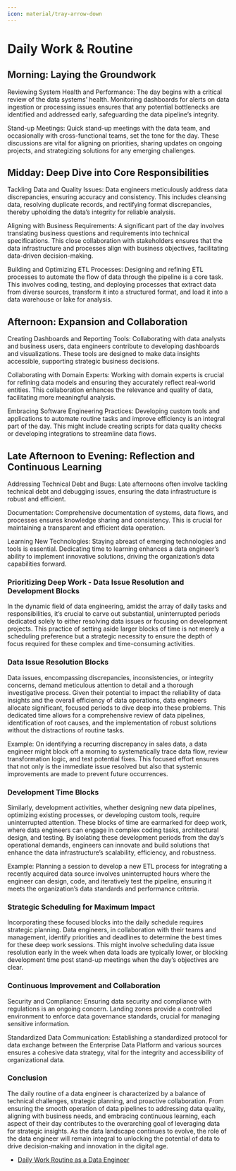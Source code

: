 ```yaml
---
icon: material/tray-arrow-down
---
```


# Daily Work & Routine

## Morning: Laying the Groundwork

Reviewing System Health and Performance: The day begins with a critical review
of the data systems’ health.
Monitoring dashboards for alerts on data ingestion or processing issues ensures
that any potential bottlenecks are identified and addressed early, safeguarding
the data pipeline’s integrity.

Stand-up Meetings: Quick stand-up meetings with the data team, and occasionally
with cross-functional teams, set the tone for the day. These discussions are vital
for aligning on priorities, sharing updates on ongoing projects, and strategizing
solutions for any emerging challenges.

## Midday: Deep Dive into Core Responsibilities

Tackling Data and Quality Issues: Data engineers meticulously address data discrepancies, ensuring accuracy and consistency. This includes cleansing data, resolving duplicate records, and rectifying format discrepancies, thereby upholding the data’s integrity for reliable analysis.

Aligning with Business Requirements: A significant part of the day involves translating business questions and requirements into technical specifications. This close collaboration with stakeholders ensures that the data infrastructure and processes align with business objectives, facilitating data-driven decision-making.

Building and Optimizing ETL Processes: Designing and refining ETL processes to automate the flow of data through the pipeline is a core task. This involves coding, testing, and deploying processes that extract data from diverse sources, transform it into a structured format, and load it into a data warehouse or lake for analysis.

## Afternoon: Expansion and Collaboration

Creating Dashboards and Reporting Tools: Collaborating with data analysts and business users, data engineers contribute to developing dashboards and visualizations. These tools are designed to make data insights accessible, supporting strategic business decisions.

Collaborating with Domain Experts: Working with domain experts is crucial for refining data models and ensuring they accurately reflect real-world entities. This collaboration enhances the relevance and quality of data, facilitating more meaningful analysis.

Embracing Software Engineering Practices: Developing custom tools and applications to automate routine tasks and improve efficiency is an integral part of the day. This might include creating scripts for data quality checks or developing integrations to streamline data flows.

## Late Afternoon to Evening: Reflection and Continuous Learning

Addressing Technical Debt and Bugs: Late afternoons often involve tackling technical debt and debugging issues, ensuring the data infrastructure is robust and efficient.

Documentation: Comprehensive documentation of systems, data flows, and processes ensures knowledge sharing and consistency. This is crucial for maintaining a transparent and efficient data operation.

Learning New Technologies: Staying abreast of emerging technologies and tools is essential. Dedicating time to learning enhances a data engineer’s ability to implement innovative solutions, driving the organization’s data capabilities forward.

### Prioritizing Deep Work - Data Issue Resolution and Development Blocks

In the dynamic field of data engineering, amidst the array of daily tasks and responsibilities, it’s crucial to carve out substantial, uninterrupted periods dedicated solely to either resolving data issues or focusing on development projects. This practice of setting aside larger blocks of time is not merely a scheduling preference but a strategic necessity to ensure the depth of focus required for these complex and time-consuming activities.

### Data Issue Resolution Blocks

Data issues, encompassing discrepancies, inconsistencies, or integrity concerns, demand meticulous attention to detail and a thorough investigative process. Given their potential to impact the reliability of data insights and the overall efficiency of data operations, data engineers allocate significant, focused periods to dive deep into these problems. This dedicated time allows for a comprehensive review of data pipelines, identification of root causes, and the implementation of robust solutions without the distractions of routine tasks.

Example: On identifying a recurring discrepancy in sales data, a data engineer might block off a morning to systematically trace data flow, review transformation logic, and test potential fixes. This focused effort ensures that not only is the immediate issue resolved but also that systemic improvements are made to prevent future occurrences.

### Development Time Blocks

Similarly, development activities, whether designing new data pipelines, optimizing existing processes, or developing custom tools, require uninterrupted attention. These blocks of time are earmarked for deep work, where data engineers can engage in complex coding tasks, architectural design, and testing. By isolating these development periods from the day’s operational demands, engineers can innovate and build solutions that enhance the data infrastructure’s scalability, efficiency, and robustness.

Example: Planning a session to develop a new ETL process for integrating a recently acquired data source involves uninterrupted hours where the engineer can design, code, and iteratively test the pipeline, ensuring it meets the organization’s data standards and performance criteria.

### Strategic Scheduling for Maximum Impact

Incorporating these focused blocks into the daily schedule requires strategic planning. Data engineers, in collaboration with their teams and management, identify priorities and deadlines to determine the best times for these deep work sessions. This might involve scheduling data issue resolution early in the week when data loads are typically lower, or blocking development time post stand-up meetings when the day’s objectives are clear.

### Continuous Improvement and Collaboration

Security and Compliance: Ensuring data security and compliance with regulations is an ongoing concern. Landing zones provide a controlled environment to enforce data governance standards, crucial for managing sensitive information.

Standardized Data Communication: Establishing a standardized protocol for data exchange between the Enterprise Data Platform and various sources ensures a cohesive data strategy, vital for the integrity and accessibility of organizational data.

### Conclusion

The daily routine of a data engineer is characterized by a balance of technical challenges, strategic planning, and proactive collaboration. From ensuring the smooth operation of data pipelines to addressing data quality, aligning with business needs, and embracing continuous learning, each aspect of their day contributes to the overarching goal of leveraging data for strategic insights. As the data landscape continues to evolve, the role of the data engineer will remain integral to unlocking the potential of data to drive decision-making and innovation in the digital age.

- [Daily Work Routine as a Data Engineer](https://medium.com/@patrickwork0001/daily-work-routine-as-a-data-engineer-ee9e9cc2190c)
